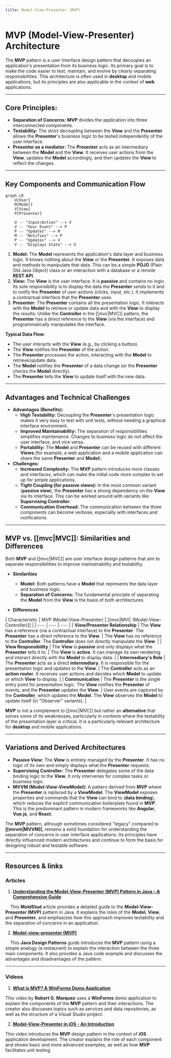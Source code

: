 ```yaml
---
title: Model-View-Presenter (MVP)
---
```

# MVP (Model-View-Presenter) Architecture

The **MVP** pattern is a user interface design pattern that decouples an application's presentation from its business logic. Its primary goal is to make the code easier to test, maintain, and evolve by clearly separating responsibilities. This architecture is often used in **desktop** and mobile applications, but its principles are also applicable in the context of **web** applications.

---

## Core Principles:

* **Separation of Concerns:** **MVP** divides the application into three interconnected components.
* **Testability:** The strict decoupling between the **View** and the **Presenter** allows the **Presenter**'s business logic to be tested independently of the user interface.
* **Presenter as a mediator:** The **Presenter** acts as an intermediary between the **Model** and the **View**. It receives user actions from the **View**, updates the **Model** accordingly, and then updates the **View** to reflect the changes.

---

## Key Components and Communication Flow

```mermaid
graph LR
    U[User]
    M[Model]
    V[View]
    P[Presenter]

    U -- "Input/Action" --> V
    V -- "User Event" --> P
    P -- "Updates" --> M
    M -- "Notifies" --> P
    P -- "Updates" --> V
    V -- "Displays State" --> U
```

1.  **Model:** The **Model** represents the application's data layer and business logic. It knows nothing about the **View** or the **Presenter**. It exposes data and methods to manipulate that data. This can be a simple **POJO** (Plain Old Java Object) class or an interaction with a database or a remote **REST API**.
2.  **View:** The **View** is the user interface. It is **passive** and contains no logic. Its sole responsibility is to display the data the **Presenter** sends to it and to notify the **Presenter** of user actions (clicks, input, etc.). It implements a contractual interface that the **Presenter** uses.
3.  **Presenter:** The **Presenter** contains all the presentation logic. It interacts with the **Model** to retrieve or update data and with the **View** to display the results. Unlike the **Controller** in the [[mvc|MVC]] pattern, the **Presenter** has a direct reference to the **View** (via the interface) and programmatically manipulates the interface.

**Typical Data Flow:**
* The user interacts with the **View** (e.g., by clicking a button).
* The **View** notifies the **Presenter** of the action.
* The **Presenter** processes the action, interacting with the **Model** to retrieve/update data.
* The **Model** notifies the **Presenter** of a data change (or the **Presenter** checks the **Model** directly).
* The **Presenter** tells the **View** to update itself with the new data.

---

## Advantages and Technical Challenges

* **Advantages (Benefits):**
    * **High Testability:** Decoupling the **Presenter**'s presentation logic makes it very easy to test with unit tests, without needing a graphical interface environment.
    * **Improved Maintainability:** The separation of responsibilities simplifies maintenance. Changes to business logic do not affect the user interface, and vice versa.
    * **Portability:** The **Model** and **Presenter** can be reused with different **Views** (for example, a web application and a mobile application can share the same **Presenter** and **Model**).
* **Challenges:**
    * **Increased Complexity:** The **MVP** pattern introduces more classes and interfaces, which can make the initial code more complex to set up for simple applications.
    * **Tight Coupling (for passive views):** In the most common variant (**passive view**), the **Presenter** has a strong dependency on the **View** via its interface. This can be worked around with variants like **Supervising Controller**.
    * **Communication Overhead:** The communication between the three components can become verbose, especially with interfaces and notifications.

---

## MVP vs. [[mvc|MVC]]: Similarities and Differences

Both **MVP** and [[mvc|MVC]] are user interface design patterns that aim to separate responsibilities to improve maintainability and testability.

* **Similarities**
    * **Model:** Both patterns have a **Model** that represents the data layer and business logic.
    * **Separation of Concerns:** The fundamental principle of separating the **Model** from the **View** is the basis of both architectures.

* **Differences**

| Characteristic | MVP (Model-View-Presenter) | [[mvc|MVC (Model-View-Controller)]] |
| :--- | :--- | :--- |
| **View/Presenter Relationship** | The **View** has a reference (via a contractual interface) to the **Presenter**. The **Presenter** has a direct reference to the **View**. | The **View** has no reference to the **Controller**. The **Controller** does not directly manipulate the **View**. |
| **View Responsibility** | The **View** is **passive** and only displays what the **Presenter** tells it to. | The **View** is **active**. It can manage its own rendering and interact directly with the **Model** to display data. |
| **Intermediary's Role** | The **Presenter** acts as a direct **intermediary**. It is responsible for the presentation logic and updates to the **View**. | The **Controller** acts as an **action router**. It receives user actions and decides which **Model** to update or which **View** to display. |
| **Communication** | The **Presenter** is the single entry point for presentation logic. The **View** notifies the **Presenter** of events, and the **Presenter** updates the **View**. | User events are captured by the **Controller**, which updates the **Model**. The **View** observes the **Model** to update itself (in "Observer" variants). |

**MVP** is not a complement to [[mvc|MVC]] but rather an **alternative** that solves some of its weaknesses, particularly in contexts where the testability of the presentation layer is critical. It is a particularly relevant architecture for **desktop** and mobile applications.

---

## Variations and Derived Architectures

* **Passive View:** The **View** is entirely managed by the **Presenter**. It has no logic of its own and simply displays what the **Presenter** requests.
* **Supervising Controller:** The **Presenter** delegates some of the data binding logic to the **View**. It only intervenes for complex tasks or business logic.
* **MVVM (Model-View-ViewModel):** A pattern derived from **MVP** where the **Presenter** is replaced by a **ViewModel**. The **ViewModel** exposes properties and commands that the **View** can bind to (**data binding**), which reduces the explicit communication boilerplate found in **MVP**. This is the predominant pattern in modern frameworks like **Angular**, **Vue.js**, and **React**.

The **MVP** pattern, although sometimes considered "legacy" compared to **[[mvvm|MVVM]]**, remains a solid foundation for understanding the separation of concerns in user interface applications. Its principles have directly influenced modern architectures and continue to form the basis for designing robust and testable software.

---

## **Resources & links**

### **Articles**

1.  **[Understanding the Model-View-Presenter (MVP) Pattern in Java – A Comprehensive Guide](https://moldstud.com/articles/p-understanding-the-model-view-presenter-mvp-pattern-in-java-a-comprehensive-guide)**

    This **MoldStud** article provides a detailed guide to the **Model-View-Presenter (MVP)** pattern in Java. It explains the roles of the **Model**, **View**, and **Presenter**, and emphasizes how this approach improves testability and the separation of concerns in an application.

2.  **[Model-view-presenter (MVP)](https://java-design-patterns.com/patterns/model-view-presenter/)**

    This **Java Design Patterns** guide introduces the **MVP** pattern using a simple analogy (a restaurant) to explain the interaction between the three main components. It also provides a Java code example and discusses the advantages and disadvantages of the pattern.

---

### **Videos**

1.  **[What is MVP? A WinForms Demo Application](https://www.youtube.com/watch?v=XHw4bBLM8Vk)**

This video by **Robert G. Marquez** uses a **WinForms** demo application to explain the components of the **MVP** pattern and their interactions. The creator also discusses topics such as services and data repositories, as well as the structure of a Visual Studio project.

2.  **[Model-View-Presenter in iOS - An Introduction](https://www.youtube.com/watch?v=2Ew_j4GQYF4)**

This video introduces the **MVP** design pattern in the context of **iOS** application development. The creator explains the role of each component and shows basic and more advanced examples, as well as how **MVP** facilitates unit testing.